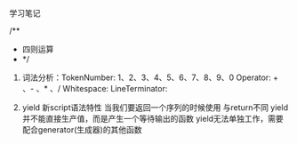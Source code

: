 学习笔记


/**
 *  四则运算
 * */

1.  词法分析：TokenNumber: 1、2、3、4、5、6、7、8、9、0
             Operator: + 、- 、* 、/
			 Whitespace:<SP>
			 LineTerminator:<LF><CR>
			 
2.  yield   新script语法特性    当我们要返回一个序列的时候使用  与return不同 
								yield并不能直接生产值，而是产生一个等待输出的函数
								yield无法单独工作，需要配合generator(生成器)的其他函数